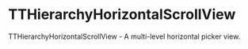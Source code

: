 TTHierarchyHorizontalScrollView
======

TTHierarchyHorizontalScrollView - A multi-level horizontal picker view.